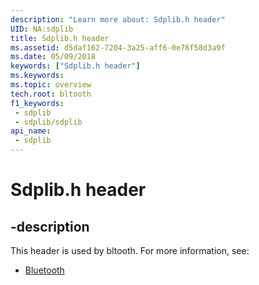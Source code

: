 ```yaml
---
description: "Learn more about: Sdplib.h header"
UID: NA:sdplib
title: Sdplib.h header
ms.assetid: d5daf162-7204-3a25-aff6-0e76f58d3a9f
ms.date: 05/09/2018
keywords: ["Sdplib.h header"]
ms.keywords: 
ms.topic: overview
tech.root: bltooth
f1_keywords:
 - sdplib
 - sdplib/sdplib
api_name:
 - sdplib
---
```


# Sdplib.h header


## -description

This header is used by bltooth. For more information, see:

- [Bluetooth](../_bltooth/index.md)

